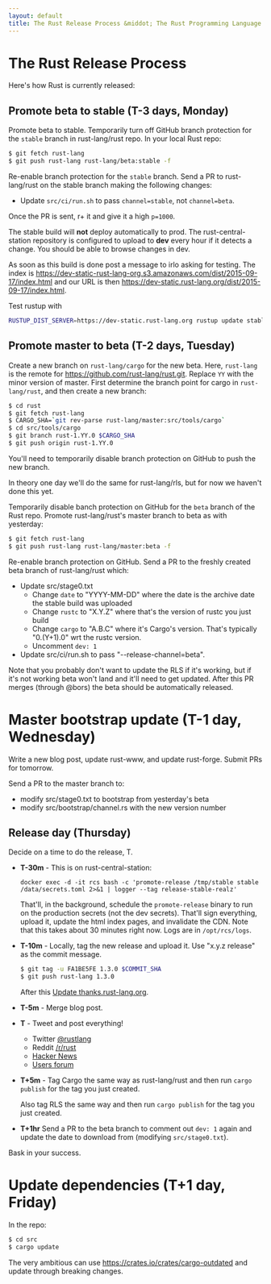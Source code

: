 ```yaml
---
layout: default
title: The Rust Release Process &middot; The Rust Programming Language
---
```


# The Rust Release Process

Here's how Rust is currently released:

## Promote beta to stable (T-3 days, Monday)

Promote beta to stable. Temporarily turn off GitHub branch protection for the
`stable` branch in rust-lang/rust repo. In your local Rust repo:

```sh
$ git fetch rust-lang
$ git push rust-lang rust-lang/beta:stable -f
```

Re-enable branch protection for the `stable` branch. Send a PR to
rust-lang/rust on the stable branch making the following changes:

* Update `src/ci/run.sh` to pass `channel=stable`, not `channel=beta`.

Once the PR is sent, r+ it and give it a high `p=1000`.

The stable build will **not** deploy automatically to prod. The
rust-central-station repository is configured to upload to **dev** every hour if
it detects a change. You should be able to browse changes in dev.

As soon as this build is done post a message to irlo asking for testing. The
index is
https://dev-static-rust-lang-org.s3.amazonaws.com/dist/2015-09-17/index.html and
our URL is then https://dev-static.rust-lang.org/dist/2015-09-17/index.html.

Test rustup with

```sh
RUSTUP_DIST_SERVER=https://dev-static.rust-lang.org rustup update stable
```

## Promote master to beta (T-2 days, Tuesday)

Create a new branch on `rust-lang/cargo` for the new beta. Here, `rust-lang`
is the remote for https://github.com/rust-lang/rust.git. Replace `YY` with the
minor version of master. First determine the branch point for cargo in
`rust-lang/rust`, and then create a new branch:

```sh
$ cd rust
$ git fetch rust-lang
$ CARGO_SHA=`git rev-parse rust-lang/master:src/tools/cargo`
$ cd src/tools/cargo
$ git branch rust-1.YY.0 $CARGO_SHA
$ git push origin rust-1.YY.0
```

You'll need to temporarily disable branch protection on GitHub to push the new
branch.

In theory one day we'll do the same for rust-lang/rls, but for now we
haven't done this yet.

Temporarily disable banch protection on GitHub for the `beta` branch of the Rust
repo. Promote rust-lang/rust's master branch to beta as with yesterday:

```sh
$ git fetch rust-lang
$ git push rust-lang rust-lang/master:beta -f
```

Re-enable branch protection on GitHub. Send a PR to the freshly created beta
branch of rust-lang/rust which:

* Update src/stage0.txt
  * Change `date` to "YYYY-MM-DD" where the date is the archive date the stable
    build was uploaded
  * Change `rustc` to "X.Y.Z" where that's the version of rustc you just build
  * Change `cargo` to "A.B.C" where it's Cargo's version. That's typically
    "0.(Y+1).0" wrt the rustc version.
  * Uncomment `dev: 1`
* Update src/ci/run.sh to pass "--release-channel=beta".

Note that you probably don't want to update the RLS if it's working, but if it's
not working beta won't land and it'll need to get updated. After this PR merges
(through @bors) the beta should be automatically released.

# Master bootstrap update (T-1 day, Wednesday)

Write a new blog post, update rust-www, and update rust-forge. Submit PRs for
tomorrow.

Send a PR to the master branch to:

* modify src/stage0.txt to bootstrap from yesterday's beta
* modify src/bootstrap/channel.rs with the new version number

## Release day (Thursday)

Decide on a time to do the release, T.

* **T-30m** - This is on rust-central-station:

  ```
  docker exec -d -it rcs bash -c 'promote-release /tmp/stable stable /data/secrets.toml 2>&1 | logger --tag release-stable-realz'
  ```

  That'll, in the background, schedule the `promote-release` binary to run on the
  production secrets (not the dev secrets). That'll sign everything, upload it,
  update the html index pages, and invalidate the CDN. Note that this takes about
  30 minutes right now. Logs are in `/opt/rcs/logs`.

* **T-10m** - Locally, tag the new release and upload it. Use "x.y.z release" as
  the commit message.

  ```sh
  $ git tag -u FA1BE5FE 1.3.0 $COMMIT_SHA
  $ git push rust-lang 1.3.0
  ```
  After this [Update thanks.rust-lang.org][update-thanks].

* **T-5m** - Merge blog post.

* **T** - Tweet and post everything!
  - Twitter [@rustlang](https://twitter.com/rustlang)
  - Reddit [/r/rust](https://www.reddit.com/r/rust/)
  - [Hacker News](https://news.ycombinator.com/)
  - [Users forum](https://users.rust-lang.org/)

* **T+5m** - Tag Cargo the same way as rust-lang/rust and then run `cargo
  publish` for the tag you just created.

  Also tag RLS the same way and then run `cargo publish` for the tag you just
  created.

* **T+1hr** Send a PR to the beta branch to comment out `dev: 1` again and
  update the date to download from (modifying `src/stage0.txt`).

[update-thanks]: https://github.com/rust-lang-nursery/thanks#thanks

Bask in your success.

# Update dependencies (T+1 day, Friday)

In the repo:

```bash
$ cd src
$ cargo update
```

The very ambitious can use https://crates.io/crates/cargo-outdated and update through breaking changes.
